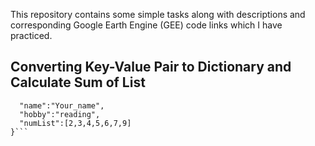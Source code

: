 This repository contains some simple tasks along with descriptions and corresponding Google Earth Engine (GEE) code links which I have practiced.
## Converting Key-Value Pair to Dictionary and Calculate Sum of List
```{
  "name":"Your_name",
  "hobby":"reading",
  "numList":[2,3,4,5,6,7,9]
}```


